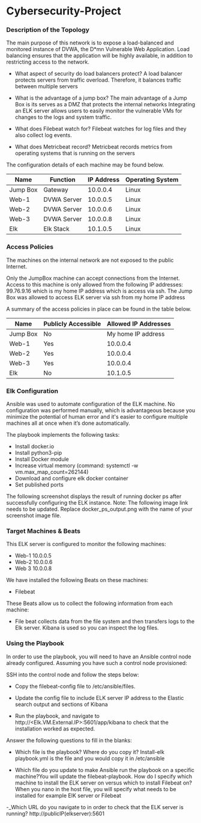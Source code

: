 # Cybersecurity-Project



### Description of the Topology
The main purpose of this network is to expose a load-balanced and monitored instance of DVWA, the D*mn Vulnerable Web Application.
Load balancing ensures that the application will be highly available, in addition to restricting access to the network.
 - What aspect of security do load balancers protect? A load balancer protects servers from traffic overload.  Therefore, it balances traffic between multiple servers
- What is the advantage of a jump box? The main advantage of a Jump Box is its serves as a DMZ that protects the internal networks 
Integrating an ELK server allows users to easily monitor the vulnerable VMs for changes to the logs and system traffic.
 
 - What does Filebeat watch for? Filebeat watches for log files and they also collect log events.
 - What does Metricbeat record? Metricbeat records metrics from operating systems that is running on the servers

The configuration details of each machine may be found below. 

| Name     | Function    | IP Address | Operating System |
|----------|-------------|------------|------------------|
| Jump Box | Gateway     | 10.0.0.4   | Linux            |
| Web-1    | DVWA Server | 10.0.0.5   | Linux            |
| Web-2    | DVWA Server | 10.0.0.6   | Linux            |
| Web-3    | DVWA Server | 10.0.0.8   | Linux            |
| Elk      | Elk Stack   | 10.1.0.5   | Linux            |



































### Access Policies
The machines on the internal network are not exposed to the public Internet.

Only the JumpBox machine can accept connections from the Internet. Access to this machine is only allowed from the following IP addresses: 99.76.9.16 which is my home IP address which is access via ssh.  The Jump Box was allowed to access ELK server via ssh from my home IP address

A summary of the access policies in place can be found in the table below.

| Name     | Publicly Accessible | Allowed IP Addresses |
|----------|---------------------|----------------------|
| Jump Box | No                  | My home IP address   |
| Web-1    | Yes                 | 10.0.0.4             |
| Web-2    | Yes                 | 10.0.0.4             |
| Web-3    | Yes                 | 10.0.0.4             |
| Elk      | No                  | 10.1.0.5             |


























### Elk Configuration
Ansible was used to automate configuration of the ELK machine. No configuration was performed manually, which is advantageous because you minimize the potential of human error and it's easier to configure multiple machines all at once when it’s done automatically.

The playbook implements the following tasks:
- Install docker.io
- Install python3-pip
- Install Docker module
- Increase virtual memory (command: systemctl -w vm.max_map_count=262144)
- Download and configure elk docker container
- Set published ports

The following screenshot displays the result of running docker ps after successfully configuring the ELK instance.
Note: The following image link needs to be updated. Replace docker_ps_output.png with the name of your screenshot image file.









### Target Machines & Beats
This ELK server is configured to monitor the following machines:

- Web-1 10.0.0.5
- Web-2 10.0.0.6
- Web 3 10.0.0.8

We have installed the following Beats on these machines:
- Filebeat

These Beats allow us to collect the following information from each machine:

- File beat collects data from the file system and then transfers logs to the Elk server.  Kibana is used so you can inspect the log files.

### Using the Playbook
In order to use the playbook, you will need to have an Ansible control node already configured. Assuming you have such a control node provisioned:

SSH into the control node and follow the steps below:

- Copy the filebeat-config file to /etc/ansible/files.

- Update the config file to include ELK server IP address to the Elastic search output and sections of Kibana

- Run the playbook, and navigate to http://<Elk.VM.External.IP>:5601/app/kibana to check that the installation worked as expected.
 
 Answer the following questions to fill in the blanks:

- Which file is the playbook? Where do you copy it? Install-elk playbook.yml is the file and you would copy it in /etc/ansible

- Which file do you update to make Ansible run the playbook on a specific machine?You will update the filebeat-playbook.  How do I specify which machine to install the ELK server on versus which to install Filebeat on? When you nano in the host file, you will specify what needs to be installed for example ElK server or Filebeat

-_Which URL do you navigate to in order to check that the ELK server is running?
http://publicIP(elkserver):5601

